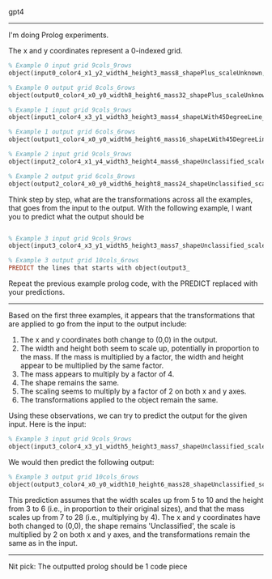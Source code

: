 gpt4

---

I'm doing Prolog experiments.


The x and y coordinates represent a 0-indexed grid.


```prolog
% Example 0 input grid 9cols_9rows
object(input0_color4_x1_y2_width4_height3_mass8_shapePlus_scaleUnknown, transform(all)).

% Example 0 output grid 8cols_6rows
object(output0_color4_x0_y0_width8_height6_mass32_shapePlus_scaleUnknown, transform(all)).

% Example 1 input grid 9cols_9rows
object(input1_color4_x3_y1_width3_height3_mass4_shapeLWith45DegreeLine_scalex1_scaley1, transform(rot90_flip)).

% Example 1 output grid 6cols_6rows
object(output1_color4_x0_y0_width6_height6_mass16_shapeLWith45DegreeLine_scalex2_scaley2, transform(rot90_flip)).

% Example 2 input grid 9cols_9rows
object(input2_color4_x1_y4_width3_height4_mass6_shapeUnclassified_scalex1_scaley1, transform(rot90)).

% Example 2 output grid 6cols_8rows
object(output2_color4_x0_y0_width6_height8_mass24_shapeUnclassified_scalex2_scaley2, transform(rot90)).
```


Think step by step, what are the transformations across all the examples, that goes from the input to the output.
With the following example, I want you to predict what the output should be


```prolog

% Example 3 input grid 9cols_9rows
object(input3_color4_x3_y1_width5_height3_mass7_shapeUnclassified_scalex1_scaley1, transform(rot0_rot180_flip_flip180)).

% Example 3 output grid 10cols_6rows
PREDICT the lines that starts with object(output3_
```
Repeat the previous example prolog code, with the PREDICT replaced with your predictions.

---

Based on the first three examples, it appears that the transformations that are applied to go from the input to the output include:

1. The x and y coordinates both change to (0,0) in the output.
2. The width and height both seem to scale up, potentially in proportion to the mass. If the mass is multiplied by a factor, the width and height appear to be multiplied by the same factor.
3. The mass appears to multiply by a factor of 4.
4. The shape remains the same.
5. The scaling seems to multiply by a factor of 2 on both x and y axes.
6. The transformations applied to the object remain the same.

Using these observations, we can try to predict the output for the given input. Here is the input:

```prolog
% Example 3 input grid 9cols_9rows
object(input3_color4_x3_y1_width5_height3_mass7_shapeUnclassified_scalex1_scaley1, transform(rot0_rot180_flip_flip180)).
```

We would then predict the following output:

```prolog
% Example 3 output grid 10cols_6rows
object(output3_color4_x0_y0_width10_height6_mass28_shapeUnclassified_scalex2_scaley2, transform(rot0_rot180_flip_flip180)).
```

This prediction assumes that the width scales up from 5 to 10 and the height from 3 to 6 (i.e., in proportion to their original sizes), and that the mass scales up from 7 to 28 (i.e., multiplying by 4). The x and y coordinates have both changed to (0,0), the shape remains 'Unclassified', the scale is multiplied by 2 on both x and y axes, and the transformations remain the same as in the input.

---

Nit pick: The outputted prolog should be 1 code piece
